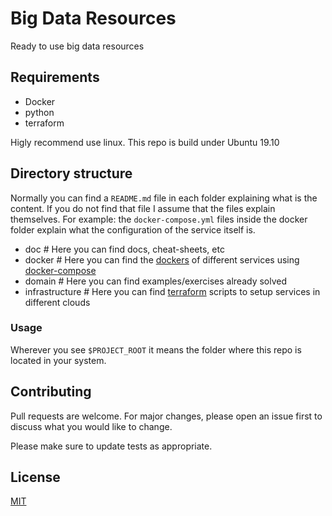 # Big Data Resources

Ready to use big data resources

## Requirements

- Docker
- python
- terraform

Higly recommend use linux. This repo is build under Ubuntu 19.10

## Directory structure

Normally you can find a ```README.md``` file in each folder explaining what is the content.
If you do not find that file I assume that the files explain themselves. For example: 
the ```docker-compose.yml``` files inside the docker folder explain what the configuration of the service itself is.

- doc # Here you can find docs, cheat-sheets, etc
- docker # Here you can find the [dockers](https://www.docker.com/) of different services using [docker-compose](https://docs.docker.com/compose/)
- domain # Here you can find examples/exercises already solved
- infrastructure # Here you can find [terraform](https://www.terraform.io/) scripts to setup services in different clouds

### Usage

Wherever you see `$PROJECT_ROOT` it means the folder where this repo is located in your system.

## Contributing
Pull requests are welcome. For major changes, please open an issue first to discuss what you would like to change.

Please make sure to update tests as appropriate.

## License
[MIT](https://choosealicense.com/licenses/mit/)